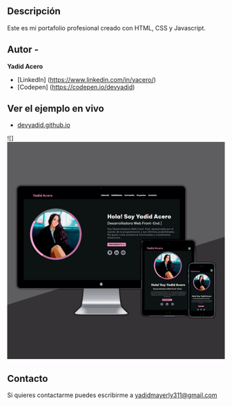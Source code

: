 ## Descripción

Este es mi portafolio profesional creado con HTML, CSS y Javascript.

## Autor -
**Yadid Acero**

* [LinkedIn] (https://www.linkedin.com/in/yacero/)
* [Codepen] (https://codepen.io/devyadid)

## Ver el ejemplo en vivo
- [devyadid.github.io](https://devyadid.github.io/)


![]<a href="https://devyadid.github.io" target="_blank"><img src="https://github.com/devyadid/devyadid.github.io/blob/main/assets/projects/projects_portfolio_cover.png" alt="Yadid Portfolio Cover" /></a>

## Contacto
Si quieres contactarme puedes escribirme a yadidmayerly311@gmail.com
